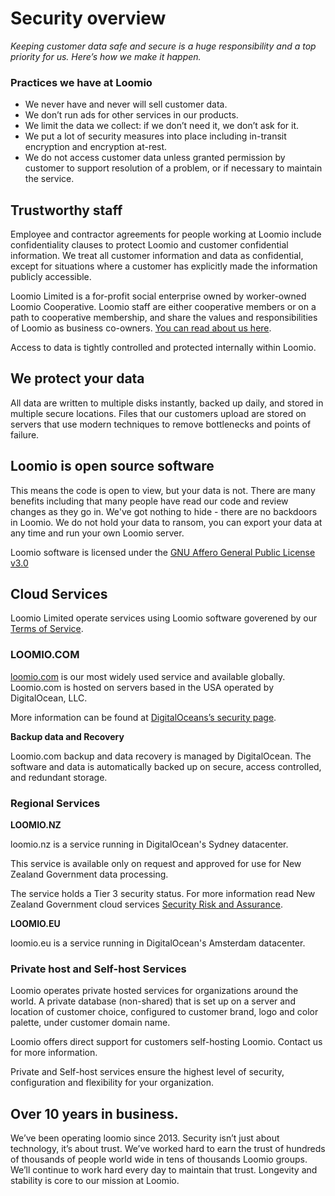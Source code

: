 # Security overview
_Keeping customer data safe and secure is a huge responsibility and a top priority for us. Here’s how we make it happen._

### Practices we have at Loomio

* We never have and never will sell customer data.
* We don’t run ads for other services in our products.
* We limit the data we collect: if we don’t need it, we don’t ask for it.
* We put a lot of security measures into place including in-transit encryption and encryption at-rest.
* We do not access customer data unless granted permission by customer to support resolution of a problem, or if necessary to maintain the service.

## Trustworthy staff

Employee and contractor agreements for people working at Loomio include confidentiality clauses to protect Loomio and customer confidential information. We treat all customer information and data as confidential, except for situations where a customer has explicitly made the information publicly accessible.

Loomio Limited is a for-profit social enterprise owned by worker-owned Loomio Cooperative. Loomio staff are either cooperative members or on a path to cooperative membership, and share the values and responsibilities of Loomio as business co-owners. [You can read about us here](https://www.loomio.com/about).

Access to data is tightly controlled and protected internally within Loomio. 

## We protect your data

All data are written to multiple disks instantly, backed up daily, and stored in multiple secure locations. Files that our customers upload are stored on servers that use modern techniques to remove bottlenecks and points of failure.

## Loomio is open source software

This means the code is open to view, but your data is not. There are many benefits including that many people have read our code and review changes as they go in. We've got nothing to hide - there are no backdoors in Loomio. We do not hold your data to ransom, you can export your data at any time and run your own Loomio server.

Loomio software is licensed under the [GNU Affero General Public License v3.0](https://github.com/loomio/loomio/blob/master/LICENSE.txt)

## Cloud Services

Loomio Limited operate services using Loomio software goverened by our [Terms of Service](../terms/index.md).

### LOOMIO.COM

[loomio.com](https://www.loomio.com/) is our most widely used service and available globally.  Loomio.com is hosted on servers based in the USA operated by DigitalOcean, LLC.

More information can be found at [DigitalOceans’s security page](https://www.digitalocean.com/security).

**Backup data and Recovery**

Loomio.com backup and data recovery is managed by DigitalOcean. The software and data is automatically backed up on secure, access controlled, and redundant storage.

### Regional Services 

**LOOMIO.NZ**

loomio.nz is a service running in DigitalOcean's Sydney datacenter.

This service is available only on request and approved for use for New Zealand Government data processing. 

The service holds a Tier 3 security status. For more information read New Zealand Government cloud services [Security Risk and Assurance](https://marketplace.govt.nz/suppliers/apply-to-be-a-supplier-2/cloud-services-security-risk-and-assurance/).  

**LOOMIO.EU**

loomio.eu is a service running in DigitalOcean's Amsterdam datacenter.

### Private host and Self-host Services

Loomio operates private hosted services for organizations around the world.  A private database (non-shared) that is set up on a server and location of customer choice, configured to customer brand, logo and color palette, under customer domain name. 

Loomio offers direct support for customers self-hosting Loomio.  Contact us for more information.

Private and Self-host services ensure the highest level of security, configuration and flexibility for your organization.

## Over 10 years in business.

We’ve been operating loomio since 2013. Security isn’t just about technology, it’s about trust. We’ve worked hard to earn the trust of hundreds of thousands of people world wide in tens of thousands Loomio groups. We’ll continue to work hard every day to maintain that trust. Longevity and stability is core to our mission at Loomio.

